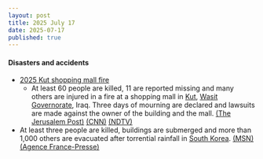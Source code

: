 ```yaml
---
layout: post
title: 2025 July 17
date: 2025-07-17
published: true
---
```



#### Disasters and accidents

* [2025 Kut shopping mall fire](https://en.wikipedia.org/wiki/2025_Kut_shopping_mall_fire "2025 Kut shopping mall fire")
  * At least 60 people are killed, 11 are reported missing and many others are injured in a fire at a shopping mall in [Kut](https://en.wikipedia.org/wiki/Kut "Kut"), [Wasit Governorate](https://en.wikipedia.org/wiki/Wasit_Governorate "Wasit Governorate"), Iraq. Three days of mourning are declared and lawsuits are made against the owner of the building and the mall. [(The Jerusalem Post)](https://www.jpost.com/middle-east/article-861305) [(CNN)](https://www.cnn.com/2025/07/17/middleeast/iraq-kut-building-deadly-fire-intl-hnk?cid=external-feeds_iluminar_google) [(NDTV)](https://www.ndtv.com/world-news/50-killed-many-injured-as-huge-fire-breaks-out-at-shopping-mall-in-iraq-8891556)
* At least three people are killed, buildings are submerged and more than 1,000 others are evacuated after torrential rainfall in [South Korea](https://en.wikipedia.org/wiki/South_Korea "South Korea"). [(MSN)](https://www.msn.com/en-us/weather/topstories/south-korea-lashed-by-heavy-rain-two-dead-and-more-than-1-000-evacuated/ar-AA1IKYzz) [(Agence France-Presse)](https://x.com/AFP/status/1945746403046666392)
